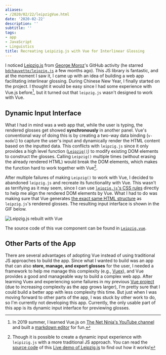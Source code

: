 ```yaml
---
aliases:
- /2020/02/22/leipzigVue.html
date: '2020-02-22'
description: ''
subtitle: ''
tags:
- app
- JavaScript
- Linguistics
title: Recreating Leipizig.js with Vue for Interlinear Glossing
---
```



I noticed [Leipzig.js](https://bdchauvette.net/leipzig.js) from [George Moroz](https://github.com/agricolamz)'s GitHub activity (he starred [`bdchauvette/leipzig.js`](https://github.com/bdchauvette/leipzig.js/) a few months ago). This JS library is fantastic, and at the moment I saw it, I came up with an idea of building a web app facilitating interlinear glossing. 
During Chinese New Year, I finally started on the project. I thought it would be easy since I had some experience with Vue.js before[^viewmark], but it turned out that `leipzig.js` wasn't designed to work with Vue. 


## Dynamic Input Interface

What I had in mind was a web app that, while the user is typing, the rendered glosses get showed **synchronously** in another panel. Vue's conventional way of doing this is by creating a two-way data binding (`v-model`) to capture the user's input and dynamically render the HTML content based on the inputted data. This conflicts with `leipzig.js` since it only provides a high level function ([`Leipzig()`](https://github.com/bdchauvette/leipzig.js/wiki/Documentation)) to modify existing DOM elements to construct the glosses. Calling `Leipzig()` multiple times (without erasing the already rendered HTML) would break the DOM elements, which makes the function hard to work together with Vue[^leipzig-demo].

After multiple failures of making `Leipzig()` to work with Vue, I decided to abandoned `leipzig.js` and recreate its functionality with Vue. This wasn't as terrifying as it may seem, since I can use [`leipzig.js`'s CSS rules](https://github.com/bdchauvette/leipzig.js/blob/master/dist/leipzig.css) directly to help me align the rendered DOM elements by Vue. What I had to do was making sure that Vue generates [the exact same HTML structure](https://github.com/bdchauvette/leipzig.js/wiki/Documentation#configclasses) as `leipzig.js`'s rendered glosses. The resulting input interface is shown in the GIF below.

![Leipzig.js rebuilt with Vue](https://img.yongfu.name/gif/leipzig-vue.gif)

The source code of this vue component can be found in [`Leipzig.vue`](https://github.com/liao961120/gloss/blob/master/src/components/Leipzig.vue).


## Other Parts of the App

There are several advantages of adopting Vue instead of using traditional JS approaches to build the app. Since what I wanted to build was an app that can also **store, manage, and export glosses** for the user, I needed a framework to help me manage this complexity (e.g., [Vuex](https://github.com/liao961120/gloss/blob/master/src/views/Edit.vue)), and Vue provides a good and manageable way to build a complex web app. After learning Vuex and experiencing some failures in my previous [Vue project](https://github.com/liao961120/viewMark) (due to increasing complexity as the app grows larger), I'm pretty sure that I could build a better app with less complexity this time. But just when I was moving forward to other parts of the app, I was stuck by other work to do, so I'm currently not developing this app. Currently, the only usable part of this app is its dynamic input interface for previewing glosses.


[^leipzig-demo]: Though it is possible to create a dynamic input experience with `leipizig.js` with a more traditional JS approach. You can read the [source code](https://bdchauvette.net/leipzig.js/theme/js/demo.js) of this [Live demo of Leipzig.js](https://bdchauvette.net/leipzig.js/demo/) to find out how it works!

[^viewmark]: In 2019 summer, I learned Vue.js on [The Net Ninja's YouTube channel](https://www.youtube.com/playlist?list=PL4cUxeGkcC9gQcYgjhBoeQH7wiAyZNrYa) and built a [markdown editor](https://viewmark.yongfu.name) for fun.
